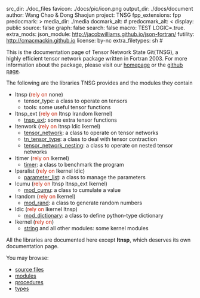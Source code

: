 src_dir: ./doc_files
favicon: ./docs/pic/icon.png
output_dir: ./docs/document
author: Wang Chao & Dong Shaojun
project: TNSG
fpp_extensions: fpp
predocmark: >
media_dir: ./media
docmark_alt: #
predocmark_alt: <
display: public
source: false
graph: false
search: false
macro: TEST
       LOGIC=.true.
extra_mods: json_module: http://jacobwilliams.github.io/json-fortran/
            futility: http://cmacmackin.github.io
license: by-nc
extra_filetypes: sh #

This is the documentation page of Tensor Network State Git(TNSG), a highly efficient tensor network package written in Fortran 2003. For more information about the package, please visit our [homepage](https://crimestop.github.io/tenpack/) or the [github page](https://github.com/crimestop/tenpack).

The following are the libraries TNSG provides and the modules they contain

- ltnsp (<span style="color:#c91b00">rely on</span>  none)
    - tensor_type: a class to operate on tensors
    - tools: some useful tensor functions
- ltnsp_ext (<span style="color:#c91b00">rely on</span> ltnsp lrandom lkernel)
    - <a href='./module/tnsp_ext.html'>tnsp_ext</a>: some extra tensor functions
- ltenwork (<span style="color:#c91b00">rely on</span> ltnsp ldic lkernel)
    - <a href='./module/tensor_network.html'>tensor_network</a>: a class to operate on tensor networks
    - <a href='./module/tn_tensor_type.html'>tn_tensor_type</a>: a class to deal with tensor contraction
    - <a href='./module/tensor_network_nesting.html'>tensor_network_nesting</a>: a class to operate on nested tensor networks
- ltimer (<span style="color:#c91b00">rely on</span> lkernel)
    - <a href='./module/timer.html'>timer</a>: a class to benchmark the program
- lparalist (<span style="color:#c91b00">rely on</span> lkernel ldic)
    - <a href='./module/parameter_list.html'>parameter_list</a>: a class to manage the parameters
- lcumu (<span style="color:#c91b00">rely on</span> ltnsp ltnsp_ext lkernel)
    - <a href='./module/mod_cumu.html'>mod_cumu</a>: a class to cumulate a value
- lrandom (<span style="color:#c91b00">rely on</span> lkernel)
    - <a href='./module/mod_rand.html'>mod_rand</a>: a class to generate random numbers
- ldic (<span style="color:#c91b00">rely on</span> lkernel ltnsp)
    - <a href='./module/mod_dictionary.html'>mod_dictionary</a>: a class to define python-type dictionary
- lkernel (<span style="color:#c91b00">rely on</span>)
    - <a href='./module/string.html'>string</a> and all other modules: some kernel modules

All the libraries are documented here except **ltnsp**, which deserves its own documentation page.

You may browse:

- <a href='./lists/files.html'>source files</a>
- <a href='./lists/modules.html'>modules</a>
- <a href='./lists/procedures.html'>procedures</a>
- <a href='./lists/types.html'>types</a>